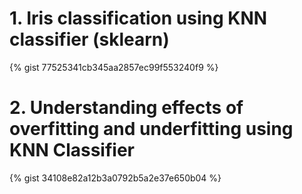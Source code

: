 
# 1. Iris classification using KNN classifier (sklearn)

{% gist 77525341cb345aa2857ec99f553240f9 %}


# 2. Understanding effects of overfitting and underfitting using KNN Classifier

{% gist 34108e82a12b3a0792b5a2e37e650b04 %}
